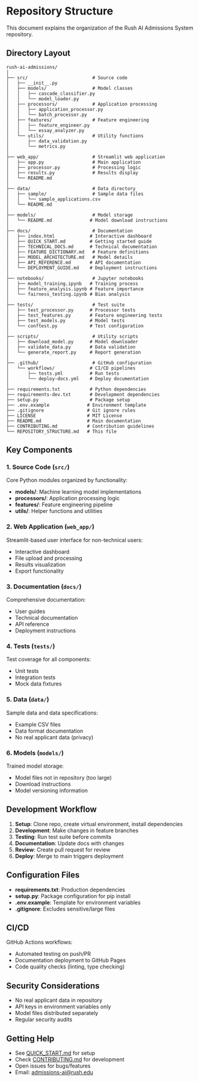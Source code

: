 # Repository Structure

This document explains the organization of the Rush AI Admissions System repository.

## Directory Layout

```
rush-ai-admissions/
│
├── src/                        # Source code
│   ├── __init__.py
│   ├── models/                 # Model classes
│   │   ├── cascade_classifier.py
│   │   └── model_loader.py
│   ├── processors/             # Application processing
│   │   ├── application_processor.py
│   │   └── batch_processor.py
│   ├── features/               # Feature engineering
│   │   ├── feature_engineer.py
│   │   └── essay_analyzer.py
│   └── utils/                  # Utility functions
│       ├── data_validation.py
│       └── metrics.py
│
├── web_app/                    # Streamlit web application
│   ├── app.py                  # Main application
│   ├── processor.py            # Processing logic
│   ├── results.py              # Results display
│   └── README.md
│
├── data/                       # Data directory
│   ├── sample/                 # Sample data files
│   │   └── sample_applications.csv
│   └── README.md
│
├── models/                     # Model storage
│   └── README.md              # Model download instructions
│
├── docs/                       # Documentation
│   ├── index.html             # Interactive dashboard
│   ├── QUICK_START.md         # Getting started guide
│   ├── TECHNICAL_DOCS.md      # Technical documentation
│   ├── FEATURE_DICTIONARY.md   # Feature definitions
│   ├── MODEL_ARCHITECTURE.md   # Model details
│   ├── API_REFERENCE.md       # API documentation
│   └── DEPLOYMENT_GUIDE.md    # Deployment instructions
│
├── notebooks/                  # Jupyter notebooks
│   ├── model_training.ipynb   # Training process
│   ├── feature_analysis.ipynb # Feature importance
│   └── fairness_testing.ipynb # Bias analysis
│
├── tests/                      # Test suite
│   ├── test_processor.py      # Processor tests
│   ├── test_features.py       # Feature engineering tests
│   ├── test_models.py         # Model tests
│   └── conftest.py            # Test configuration
│
├── scripts/                    # Utility scripts
│   ├── download_model.py      # Model downloader
│   ├── validate_data.py       # Data validation
│   └── generate_report.py     # Report generation
│
├── .github/                    # GitHub configuration
│   └── workflows/             # CI/CD pipelines
│       ├── tests.yml          # Run tests
│       └── deploy-docs.yml    # Deploy documentation
│
├── requirements.txt           # Python dependencies
├── requirements-dev.txt       # Development dependencies
├── setup.py                   # Package setup
├── .env.example              # Environment template
├── .gitignore                # Git ignore rules
├── LICENSE                   # MIT License
├── README.md                 # Main documentation
├── CONTRIBUTING.md           # Contribution guidelines
└── REPOSITORY_STRUCTURE.md   # This file
```

## Key Components

### 1. Source Code (`src/`)
Core Python modules organized by functionality:
- **models/**: Machine learning model implementations
- **processors/**: Application processing logic
- **features/**: Feature engineering pipeline
- **utils/**: Helper functions and utilities

### 2. Web Application (`web_app/`)
Streamlit-based user interface for non-technical users:
- Interactive dashboard
- File upload and processing
- Results visualization
- Export functionality

### 3. Documentation (`docs/`)
Comprehensive documentation:
- User guides
- Technical documentation
- API reference
- Deployment instructions

### 4. Tests (`tests/`)
Test coverage for all components:
- Unit tests
- Integration tests
- Mock data fixtures

### 5. Data (`data/`)
Sample data and data specifications:
- Example CSV files
- Data format documentation
- No real applicant data (privacy)

### 6. Models (`models/`)
Trained model storage:
- Model files not in repository (too large)
- Download instructions
- Model versioning information

## Development Workflow

1. **Setup**: Clone repo, create virtual environment, install dependencies
2. **Development**: Make changes in feature branches
3. **Testing**: Run test suite before commits
4. **Documentation**: Update docs with changes
5. **Review**: Create pull request for review
6. **Deploy**: Merge to main triggers deployment

## Configuration Files

- **requirements.txt**: Production dependencies
- **setup.py**: Package configuration for pip install
- **.env.example**: Template for environment variables
- **.gitignore**: Excludes sensitive/large files

## CI/CD

GitHub Actions workflows:
- Automated testing on push/PR
- Documentation deployment to GitHub Pages
- Code quality checks (linting, type checking)

## Security Considerations

- No real applicant data in repository
- API keys in environment variables only
- Model files distributed separately
- Regular security audits

## Getting Help

- See [QUICK_START.md](docs/QUICK_START.md) for setup
- Check [CONTRIBUTING.md](CONTRIBUTING.md) for development
- Open issues for bugs/features
- Email: admissions-ai@rush.edu